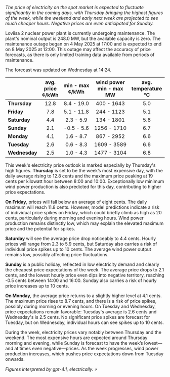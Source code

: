 *The price of electricity on the spot market is expected to fluctuate significantly in the coming days, with Thursday bringing the highest figures of the week, while the weekend and early next week are projected to see much cheaper hours. Negative prices are even anticipated for Sunday.*

Loviisa 2 nuclear power plant is currently undergoing maintenance. The plant's nominal output is 248.0 MW, but the available capacity is zero. The maintenance outage began on 4 May 2025 at 17:00 and is expected to end on 8 May 2025 at 12:00. This outage may affect the accuracy of price forecasts, as there is only limited training data available from periods of maintenance.

The forecast was updated on Wednesday at 14:24.

|             | avg.<br>price<br>¢/kWh | min - max<br>¢/kWh | wind power<br>min - max<br>MW | avg.<br>temperature<br>°C |
|:------------|:----------------:|:----------------:|:---------------------:|:-----------------:|
| **Thursday**   |      12.8        |   8.4 - 19.0     |    400 - 1643         |        5.0        |
| **Friday**     |       7.8        |   5.1 - 11.8     |    244 - 1123         |        5.1        |
| **Saturday**   |       4.4        |   2.3 - 5.9      |    134 - 1801         |        5.6        |
| **Sunday**     |       2.1        |  -0.5 - 5.6      |   1256 - 1710         |        6.7        |
| **Monday**     |       4.1        |   1.6 - 8.7      |    867 - 2952         |        6.6        |
| **Tuesday**    |       2.6        |   0.6 - 8.3      |   1609 - 3589         |        6.6        |
| **Wednesday**  |       2.5        |   1.0 - 4.3      |   1477 - 3104         |        6.8        |

This week's electricity price outlook is marked especially by Thursday's high figures. **Thursday** is set to be the week’s most expensive day, with the daily average rising to 12.8 cents and the maximum price peaking at 19 cents per kilowatt hour between 8:00 and 10:00. Exceptionally low minimum wind power production is also predicted for this day, contributing to higher price expectations.

**On Friday**, prices will fall below an average of eight cents. The daily maximum will reach 11.8 cents. However, model predictions indicate a risk of individual price spikes on Friday, which could briefly climb as high as 20 cents, particularly during morning and evening hours. Wind power production remains distinctly low, which may explain the elevated maximum price and the potential for spikes.

**Saturday** will see the average price drop noticeably to 4.4 cents. Hourly prices will range from 2.3 to 5.9 cents, but Saturday also carries a risk of individual price spikes up to 10 cents. The average wind power output remains low, possibly affecting price fluctuations.

**Sunday** is a public holiday, reflected in low electricity demand and clearly the cheapest price expectations of the week. The average price drops to 2.1 cents, and the lowest hourly price even dips into negative territory, reaching -0.5 cents between 14:00 and 16:00. Sunday also carries a risk of hourly price increases up to 10 cents.

**On Monday**, the average price returns to a slightly higher level at 4.1 cents. The maximum price rises to 8.7 cents, and there is a risk of price spikes, possibly during morning or evening hours. On Tuesday and Wednesday, price expectations remain favorable: Tuesday's average is 2.6 cents and Wednesday's is 2.5 cents. No significant price spikes are forecast for Tuesday, but on Wednesday, individual hours can see spikes up to 10 cents.

During the week, electricity prices vary notably between Thursday and the weekend. The most expensive hours are expected around Thursday morning and evening, while Sunday is forecast to have the week’s lowest—and at times even negative—prices. As the week progresses, wind power production increases, which pushes price expectations down from Tuesday onwards.

*Figures interpreted by gpt-4.1, electrically.* ⚡
